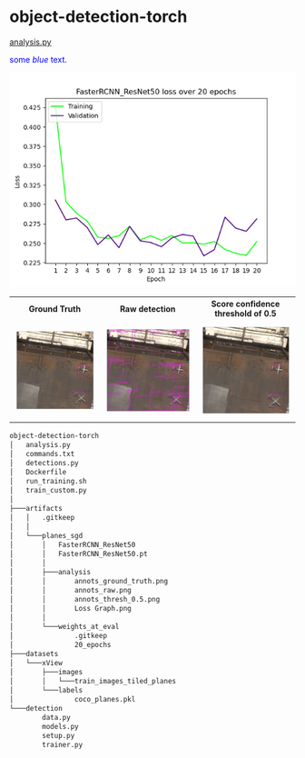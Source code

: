 ﻿# object-detection-torch
[analysis.py](https://github.com/alexdelapaz/object-detection-torch/blob/main/analysis.py)

<span style="color:blue">some *blue* text</span>.

<p align="center" width="100%">
<img src="https://github.com/alexdelapaz/object-detection-torch/blob/main/datasets/xView/sample_analysis/Loss%20Graph.png" width="600">
</p>

<div id="image-table">
    <table>
            <th>Ground Truth</th>
            <th>Raw detection</th>
            <th>Score confidence threshold of 0.5</th>
	    <tr>
    	    <td style="padding:10px">
        <img src="https://github.com/alexdelapaz/object-detection-torch/blob/main/datasets/xView/sample_analysis/annots_ground_truth.png" width="300"/>
      	    </td>
            <td style="padding:10px">
        <img src="https://github.com/alexdelapaz/object-detection-torch/blob/main/datasets/xView/sample_analysis/annots_raw.png" width="300"/>
            </td>
            <td style="padding:10px">
        <img src="https://github.com/alexdelapaz/object-detection-torch/blob/main/datasets/xView/sample_analysis/annots_thresh_0.5.png" width="300"/>
            </td>
        </tr>
    </table>
</div>

```
object-detection-torch
│   analysis.py
│   commands.txt
│   detections.py
│   Dockerfile
│   run_training.sh
│   train_custom.py
│
├───artifacts
│   │   .gitkeep
│   │
│   └───planes_sgd
│       │   FasterRCNN_ResNet50
│       │   FasterRCNN_ResNet50.pt
│       │
│       ├───analysis
│       │       annots_ground_truth.png
│       │       annots_raw.png
│       │       annots_thresh_0.5.png
│       │       Loss Graph.png
│       │
│       └───weights_at_eval
│               .gitkeep
│               20_epochs
├───datasets
│   └───xView
│       ├───images
│       │   └───train_images_tiled_planes
│       └───labels
│               coco_planes.pkl
└───detection
        data.py
        models.py
        setup.py
        trainer.py
```
